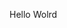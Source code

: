 Hello Wolrd





































































































































































































































































































































































































































